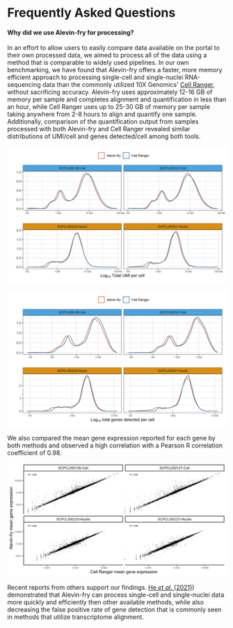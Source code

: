 # Frequently Asked Questions 

#### Why did we use Alevin-fry for processing? 

In an effort to allow users to easily compare data available on the portal to their own processed data, we aimed to process all of the data using a method that is comparable to widely used pipelines.
In our own benchmarking, we have found that Alevin-fry offers a faster, more memory efficient approach to processing single-cell and single-nuclei RNA-sequencing data than the commonly utilized 10X Genomics' [Cell Ranger,](https://support.10xgenomics.com/single-cell-gene-expression/software/pipelines/latest/using/count) without sacrificing accuracy. 
Alevin-fry uses approximately 12-16 GB of memory per sample and completes alignment and quantification in less than an hour, while Cell Ranger uses up to 25-30 GB of memory per sample taking anywhere from 2-8 hours to align and quantify one sample.
Additionally, comparison of the quantification output from samples processed with both Alevin-fry and Cell Ranger revealed similar distributions of UMI/cell and genes detected/cell among both tools.

![](https://github.com/AlexsLemonade/alsf-scpca/blob/dcebe62514b3a47a26b5923e7a1bdb1bb277e83b/analysis/docs-figures/plots/total_umi_per_cell.png?raw=true)

![](https://github.com/AlexsLemonade/alsf-scpca/blob/dcebe62514b3a47a26b5923e7a1bdb1bb277e83b/analysis/docs-figures/plots/total_genes_per_cell.png?raw=true)

We also compared the mean gene expression reported for each gene by both methods and observed a high correlation with a Pearson R correlation coefficient of 0.98.  

![](https://github.com/AlexsLemonade/alsf-scpca/blob/dcebe62514b3a47a26b5923e7a1bdb1bb277e83b/analysis/docs-figures/plots/gene_exp_correlation.png?raw=true)

Recent reports from others support our findings. 
[He _et al._ (2021)](https://doi.org/10.1101/2021.06.29.450377)) demonstrated that Alevin-fry can process single-cell and single-nuclei data more quickly and efficiently then other available methods, while also decreasing the false positive rate of gene detection that is commonly seen in methods that utilize transcriptome alignment.
